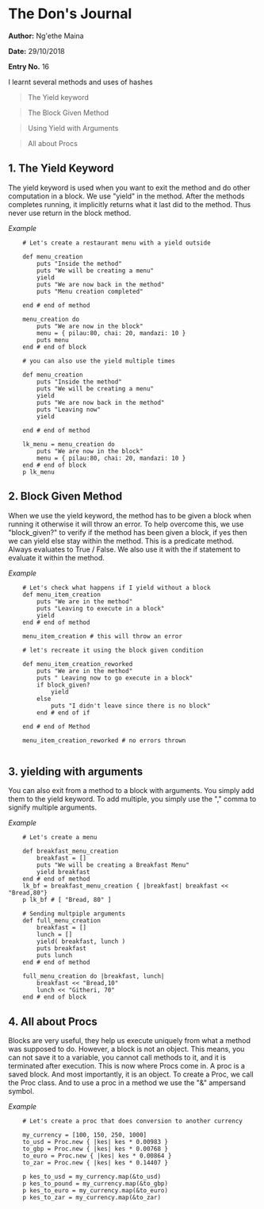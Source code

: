 # The Don's Journal

**Author:** Ng'ethe Maina

**Date:** 29/10/2018

**Entry No.** 16

I learnt several methods and uses of hashes
> The Yield keyword

> The Block Given Method

> Using Yield with Arguments

> All about Procs


## 1. The Yield Keyword
The yield keyword is used when you want to exit the method and do other computation in a block.
We use "yield" in the method.
After the methods completes running, it implicitly returns what it last did to the method.
Thus never use return in the block method.



*Example*
```
    # Let's create a restaurant menu with a yield outside

    def menu_creation
        puts "Inside the method"
        puts "We will be creating a menu"
        yield
        puts "We are now back in the method"
        puts "Menu creation completed"

    end # end of method

    menu_creation do
        puts "We are now in the block"
        menu = { pilau:80, chai: 20, mandazi: 10 }
        puts menu
    end # end of block

    # you can also use the yield multiple times

    def menu_creation
        puts "Inside the method"
        puts "We will be creating a menu"
        yield
        puts "We are now back in the method"
        puts "Leaving now"
        yield

    end # end of method

    lk_menu = menu_creation do
        puts "We are now in the block"
        menu = { pilau:80, chai: 20, mandazi: 10 }
    end # end of block
    p lk_menu

```

## 2. Block Given Method
When we use the yield keyword, the method has to be given a block when running it otherwise it will throw an error.
To help overcome this, we use "block_given?" to verify if the method has been given a block, if yes then we can yield else stay within the method.
This is a predicate method. Always evaluates to True / False.
We also use it with the if statement to evaluate it within the method.



*Example*
```
    # Let's check what happens if I yield without a block
    def menu_item_creation
        puts "We are in the method"
        puts "Leaving to execute in a block"
        yield
    end # end of method

    menu_item_creation # this will throw an error

    # let's recreate it using the block given condition

    def menu_item_creation_reworked
        puts "We are in the method"
        puts " Leaving now to go execute in a block"
        if block_given?
            yield
        else
            puts "I didn't leave since there is no block"
        end # end of if

    end # end of Method

    menu_item_creation_reworked # no errors thrown


```

## 3. yielding with arguments
You can also exit from a method to a block with arguments.
You simply add them to the yield keyword.
To add multiple, you simply use the "," comma to signify multiple arguments.



*Example*
```
    # Let's create a menu

    def breakfast_menu_creation
        breakfast = []
        puts "We will be creating a Breakfast Menu"
        yield breakfast
    end # end of method
    lk_bf = breakfast_menu_creation { |breakfast| breakfast << "Bread,80"}
    p lk_bf # [ "Bread, 80" ]

    # Sending multpiple arguments
    def full_menu_creation
        breakfast = []
        lunch = []
        yield( breakfast, lunch )
        puts breakfast
        puts lunch
    end # end of method

    full_menu_creation do |breakfast, lunch|
        breakfast << "Bread,10"
        lunch << "Githeri, 70"
    end # end of block

```

## 4. All about Procs
Blocks are very useful, they help us execute uniquely from what a method was supposed to do. However, a block is not an object. This means, you can not save it to a variable, you cannot call methods to it, and it is terminated after execution.
This is now where Procs come in. A proc is a saved block. And most importantly, it is an object.
To create a Proc, we call the Proc class.
And to use a proc in a method we use the "&" ampersand symbol.

*Example*
```
    # Let's create a proc that does conversion to another currency

    my_currency = [100, 150, 250, 1000]
    to_usd = Proc.new { |kes| kes * 0.00983 }
    to_gbp = Proc.new { |kes| kes * 0.00768 }
    to_euro = Proc.new { |kes| kes * 0.00864 }
    to_zar = Proc.new { |kes| kes * 0.14407 }

    p kes_to_usd = my_currency.map(&to_usd)
    p kes_to_pound = my_currency.map(&to_gbp)
    p kes_to_euro = my_currency.map(&to_euro)
    p kes_to_zar = my_currency.map(&to_zar)

```
